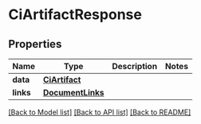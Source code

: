 # CiArtifactResponse

## Properties
Name | Type | Description | Notes
------------ | ------------- | ------------- | -------------
**data** | [**CiArtifact**](CiArtifact.md) |  | 
**links** | [**DocumentLinks**](DocumentLinks.md) |  | 

[[Back to Model list]](../README.md#documentation-for-models) [[Back to API list]](../README.md#documentation-for-api-endpoints) [[Back to README]](../README.md)


